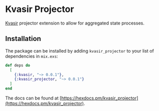 # Kvasir Projector

[Kvasir](https://github.com/IanLuites/kvasir)
projector extension to allow for aggregated state processes.

## Installation

The package can be installed by adding `kvasir_projector`
to your list of dependencies in `mix.exs`:

```elixir
def deps do
  [
    {:kvasir, "~> 0.0.1"},
    {:kvasir_projector, "~> 0.0.1"}
  ]
end
```

The docs can be found at
[https://hexdocs.pm/kvasir_projector](https://hexdocs.pm/kvasir_projector).
